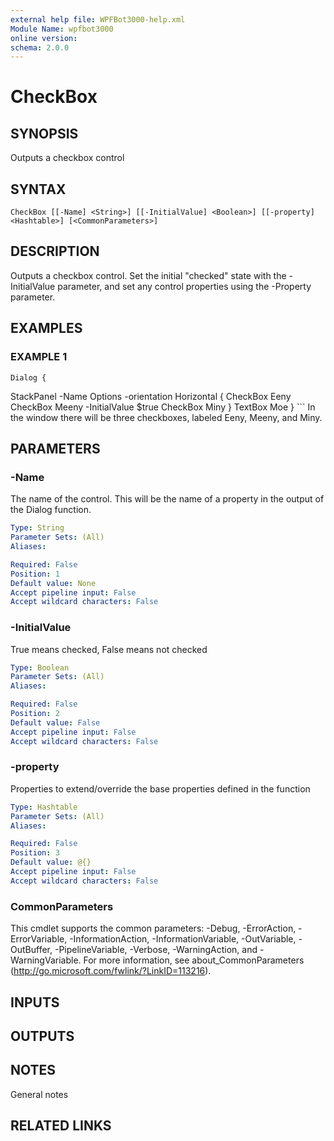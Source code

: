 ```yaml
---
external help file: WPFBot3000-help.xml
Module Name: wpfbot3000
online version:
schema: 2.0.0
---
```


# CheckBox

## SYNOPSIS
Outputs a checkbox control

## SYNTAX

```
CheckBox [[-Name] <String>] [[-InitialValue] <Boolean>] [[-property] <Hashtable>] [<CommonParameters>]
```

## DESCRIPTION
Outputs a checkbox control. 
Set the initial "checked" state with the -InitialValue parameter, and set any control properties using the -Property parameter.

## EXAMPLES

### EXAMPLE 1
```
Dialog {
```

StackPanel -Name Options -orientation Horizontal {
       CheckBox Eeny
       CheckBox Meeny -InitialValue $true
       CheckBox Miny
    }
    TextBox Moe
}
\`\`\`
In the window there will be three checkboxes, labeled Eeny, Meeny, and Miny.

## PARAMETERS

### -Name
The name of the control. 
This will be the name of a property in the output of the Dialog function.

```yaml
Type: String
Parameter Sets: (All)
Aliases:

Required: False
Position: 1
Default value: None
Accept pipeline input: False
Accept wildcard characters: False
```

### -InitialValue
True means checked, False means not checked

```yaml
Type: Boolean
Parameter Sets: (All)
Aliases:

Required: False
Position: 2
Default value: False
Accept pipeline input: False
Accept wildcard characters: False
```

### -property
Properties to extend/override the base properties defined in the function

```yaml
Type: Hashtable
Parameter Sets: (All)
Aliases:

Required: False
Position: 3
Default value: @{}
Accept pipeline input: False
Accept wildcard characters: False
```

### CommonParameters
This cmdlet supports the common parameters: -Debug, -ErrorAction, -ErrorVariable, -InformationAction, -InformationVariable, -OutVariable, -OutBuffer, -PipelineVariable, -Verbose, -WarningAction, and -WarningVariable.
For more information, see about_CommonParameters (http://go.microsoft.com/fwlink/?LinkID=113216).

## INPUTS

## OUTPUTS

## NOTES
General notes

## RELATED LINKS

